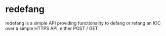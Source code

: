 # redefang

redefang is a simple API providing functionality to defang or refang an IOC over a simple HTTPS API, either POST / GET
